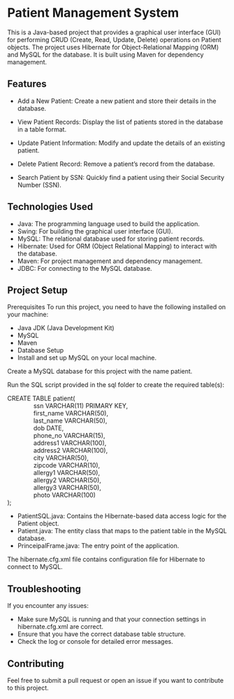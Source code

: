 # Patient Management System

This is a Java-based project that provides a graphical user interface (GUI) for performing CRUD (Create, Read, Update, Delete) operations on Patient objects. The project uses Hibernate for Object-Relational Mapping (ORM) and MySQL for the database. It is built using Maven for dependency management.

## Features
 * Add a New Patient: Create a new patient and store their details in the database.

 * View Patient Records: Display the list of patients stored in the database in a table format.

 * Update Patient Information: Modify and update the details of an existing patient.

 * Delete Patient Record: Remove a patient’s record from the database.

 * Search Patient by SSN: Quickly find a patient using their Social Security Number (SSN).

## Technologies Used
 * Java: The programming language used to build the application.
 * Swing: For building the graphical user interface (GUI).
 * MySQL: The relational database used for storing patient records.
 * Hibernate: Used for ORM (Object Relational Mapping) to interact with the database.
 * Maven: For project management and dependency management.
 * JDBC: For connecting to the MySQL database.
   
## Project Setup
 Prerequisites
To run this project, you need to have the following installed on your machine:

 - Java JDK (Java Development Kit)
 - MySQL
 - Maven
 - Database Setup
 - Install and set up MySQL on your local machine.

Create a MySQL database for this project with the name patient.

Run the SQL script provided in the sql folder to create the required table(s):

CREATE TABLE patient( <br> &emsp;&emsp;&emsp;&emsp;
    ssn VARCHAR(11) PRIMARY KEY, <br>&emsp;&emsp;&emsp;&emsp;
    first_name VARCHAR(50), <br> &emsp;&emsp;&emsp;&emsp;
    last_name VARCHAR(50), <br> &emsp;&emsp;&emsp;&emsp;
    dob DATE, <br> &emsp;&emsp;&emsp;&emsp;
    phone_no VARCHAR(15), <br> &emsp;&emsp;&emsp;&emsp;
    address1 VARCHAR(100), <br> &emsp;&emsp;&emsp;&emsp;
    address2 VARCHAR(100), <br> &emsp;&emsp;&emsp;&emsp;
    city VARCHAR(50), <br> &emsp;&emsp;&emsp;&emsp;
    zipcode VARCHAR(10), <br> &emsp;&emsp;&emsp;&emsp;
    allergy1 VARCHAR(50), <br> &emsp;&emsp;&emsp;&emsp;
    allergy2 VARCHAR(50), <br> &emsp;&emsp;&emsp;&emsp;
    allergy3 VARCHAR(50), <br> &emsp;&emsp;&emsp;&emsp;
    photo VARCHAR(100) <br>
);


 * PatientSQL.java: Contains the Hibernate-based data access logic for the Patient object.
 * Patient.java: The entity class that maps to the patient table in the MySQL database.
 * PrinceipalFrame.java: The entry point of the application.
 
The hibernate.cfg.xml file contains configuration file for Hibernate to connect to MySQL.

## Troubleshooting
If you encounter any issues:

 * Make sure MySQL is running and that your connection settings in hibernate.cfg.xml are correct.
 * Ensure that you have the correct database table structure.
 * Check the log or console for detailed error messages.

## Contributing
Feel free to submit a pull request or open an issue if you want to contribute to this project.
